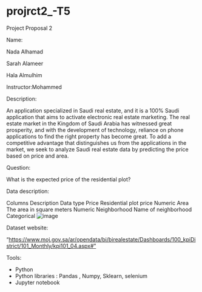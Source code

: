 # projrct2_-T5

 Project Proposal 2




Name:

Nada Alhamad


Sarah Alameer


Hala Almulhim


Instructor:Mohammed

































Description:

An application specialized in Saudi real estate, and it is a 100% Saudi application that aims to activate electronic real estate marketing. 
The real estate market in the Kingdom of Saudi Arabia has witnessed great prosperity, and with the development of technology, reliance on phone applications to find the right property has become great.
To add a competitive advantage that distinguishes us from the applications in the market, we seek to analyze Saudi real estate data by predicting the price based on price and area.


Question: 

What is the expected price of the residential plot?


Data description:

Columns 	Description 	Data type 
Price	Residential plot price	Numeric 
Area	The area in square meters	Numeric
Neighborhood	Name of neighborhood	Categorical 
![image](https://user-images.githubusercontent.com/66310232/137596491-23d42608-acf2-4a47-946c-6c5620c32b71.png)




Dataset website:

“https://www.moj.gov.sa/ar/opendata/bi/birealestate/Dashboards/100_kpiDistrict/101_Monthly/kpi101_04.aspx#”


Tools: 

-	Python 
-	Python libraries : Pandas , Numpy, Sklearn, selenium
-	Jupyter notebook 


